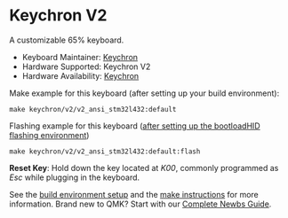 # Keychron V2

A customizable 65% keyboard.

* Keyboard Maintainer: [Keychron](https://github.com/keychron)
* Hardware Supported: Keychron V2
* Hardware Availability: [Keychron](https://www.keychron.com)

Make example for this keyboard (after setting up your build environment):

```base
make keychron/v2/v2_ansi_stm32l432:default
```

Flashing example for this keyboard ([after setting up the bootloadHID flashing environment](https://docs.qmk.fm/#/flashing_bootloadhid))

```base
make keychron/v2/v2_ansi_stm32l432:default:flash
```

**Reset Key**: Hold down the key located at *K00*, commonly programmed as *Esc* while plugging in the keyboard.

See the [build environment setup](https://docs.qmk.fm/#/getting_started_build_tools) and the [make instructions](https://docs.qmk.fm/#/getting_started_make_guide) for more information. Brand new to QMK? Start with our [Complete Newbs Guide](https://docs.qmk.fm/#/newbs).
